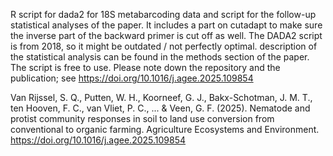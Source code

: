 R script for dada2 for 18S metabarcoding data and script for the follow-up statistical analyses of the paper. It includes a part on cutadapt to make sure the inverse part of the backward primer is cut off as well.
The DADA2 script is from 2018, so it might be outdated / not perfectly optimal. 
description of the statistical analysis can be found in the methods section of the paper.
The script is free to use. Please note down the repository and the publication; see https://doi.org/10.1016/j.agee.2025.109854

Van Rijssel, S. Q., Putten, W. H., Koorneef, G. J., Bakx-Schotman, J. M. T., ten Hooven, F. C., van Vliet, P. C., ... & Veen, G. F. (2025). Nematode and protist community responses in soil to land use conversion from conventional to organic farming. Agriculture Ecosystems and Environment. https://doi.org/10.1016/j.agee.2025.109854

